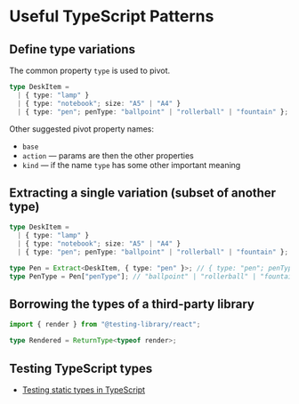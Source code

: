 # Useful TypeScript Patterns

## Define type variations

The common property `type` is used to pivot.

```typescript
type DeskItem =
  | { type: "lamp" }
  | { type: "notebook"; size: "A5" | "A4" }
  | { type: "pen"; penType: "ballpoint" | "rollerball" | "fountain" };
```

Other suggested pivot property names:

- `base`
- `action` — params are then the other properties
- `kind` — if the name `type` has some other important meaning

## Extracting a single variation (subset of another type)

```typescript
type DeskItem =
  | { type: "lamp" }
  | { type: "notebook"; size: "A5" | "A4" }
  | { type: "pen"; penType: "ballpoint" | "rollerball" | "fountain" };

type Pen = Extract<DeskItem, { type: "pen" }>; // { type: "pen"; penType: "ballpoint" | "rollerball" | "fountain" }
type PenType = Pen["penType"]; // "ballpoint" | "rollerball" | "fountain"
```

## Borrowing the types of a third-party library

```typescript
import { render } from "@testing-library/react";

type Rendered = ReturnType<typeof render>;
```

## Testing TypeScript types

- [Testing static types in TypeScript](https://2ality.com/2019/07/testing-static-types.html)